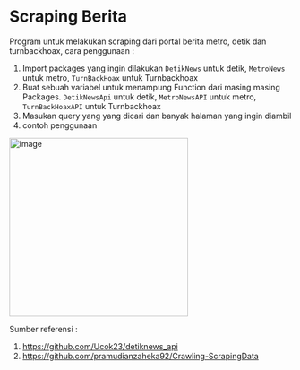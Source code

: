 # Scraping Berita
Program untuk melakukan scraping dari portal berita metro, detik dan turnbackhoax, cara penggunaan :
1. Import packages yang ingin dilakukan ```DetikNews``` untuk detik, ```MetroNews``` untuk metro, ```TurnBackHoax``` untuk Turnbackhoax
2. Buat sebuah variabel untuk menampung Function dari masing masing Packages. ```DetikNewsApi``` untuk detik, ```MetroNewsAPI``` untuk metro, ```TurnBackHoaxAPI``` untuk Turnbackhoax
3. Masukan query yang yang dicari dan banyak halaman yang ingin diambil
4. contoh penggunaan 
<img width="319" alt="image" src="https://github.com/AptaArkana/scraping_berita/assets/79633073/4ee544a2-f595-4f46-9850-8775559b7e81">

Sumber referensi :
1. https://github.com/Ucok23/detiknews_api
2. https://github.com/pramudianzaheka92/Crawling-ScrapingData

